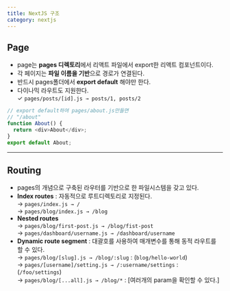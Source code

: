 ```yaml
---
title: NextJS 구조
category: nextjs
---
```


## Page

- page는 **pages 디렉토리**에서 리액트 파일에서 export한 리액트 컴포넌트이다.
- 각 페이지는 **파일 이름을 기반**으로 경로가 연결된다.
- 반드시 pages폴더에서 **export default** 해야만 한다.
- 다이나믹 라우트도 지원한다.  
  ✓ `pages/posts/[id].js → posts/1, posts/2`

```javascript
// export default하여 pages/about.js만들면
// "/about"
function About() {
  return <div>About</div>;
}
export default About;
```

---

## Routing

- pages의 개념으로 구축된 라우터를 기반으로 한 파일시스템을 갖고 있다.
- **Index routes** : 자동적으로 루트디렉토리로 지정된다.  
  → `pages/index.js → /`  
  → `pages/blog/index.js → /blog`
- **Nested routes**  
  → `pages/blog/first-post.js → /blog/fist-post`  
  → `pages/dashboard/username.js → /dashboard/username`
- **Dynamic route segment** : 대괄호를 사용하여 매개변수를 통해 동적 라우트를 할 수 있다.  
  → `pages/blog/[slug].js → /blog/:slug` : (`blog/hello-world`)  
  → `pages/[username]/setting.js → /:username/settings` : (`/foo/settings`)  
  → `pages/blog/[...all].js → /blog/*` : [여러개의 param을 확인할 수 있다.]
